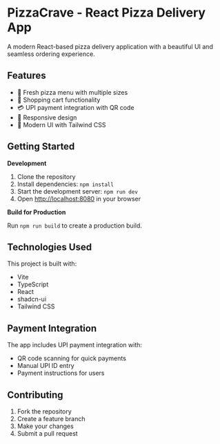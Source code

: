 # PizzaCrave - React Pizza Delivery App

A modern React-based pizza delivery application with a beautiful UI and seamless ordering experience.

## Features

- 🍕 Fresh pizza menu with multiple sizes
- 🛒 Shopping cart functionality
- 💳 UPI payment integration with QR code
- 📱 Responsive design
- 🎨 Modern UI with Tailwind CSS

## Getting Started

**Development**

1. Clone the repository
2. Install dependencies: `npm install`
3. Start the development server: `npm run dev`
4. Open [http://localhost:8080](http://localhost:8080) in your browser

**Build for Production**

Run `npm run build` to create a production build.

## Technologies Used

This project is built with:

- Vite
- TypeScript
- React
- shadcn-ui
- Tailwind CSS

## Payment Integration

The app includes UPI payment integration with:
- QR code scanning for quick payments
- Manual UPI ID entry
- Payment instructions for users

## Contributing

1. Fork the repository
2. Create a feature branch
3. Make your changes
4. Submit a pull request
